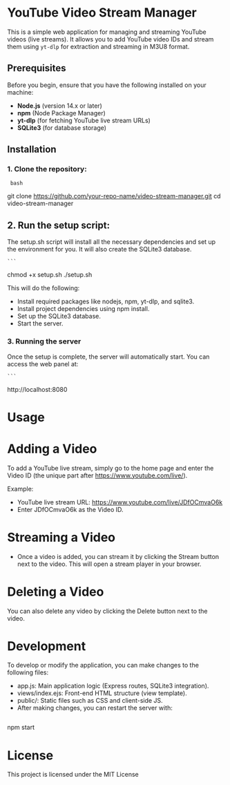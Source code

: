# YouTube Video Stream Manager

This is a simple web application for managing and streaming YouTube videos (live streams). It allows you to add YouTube video IDs and stream them using `yt-dlp` for extraction and streaming in M3U8 format.

## Prerequisites

Before you begin, ensure that you have the following installed on your machine:

- **Node.js** (version 14.x or later)
- **npm** (Node Package Manager)
- **yt-dlp** (for fetching YouTube live stream URLs)
- **SQLite3** (for database storage)

## Installation

### 1. Clone the repository:

     bash


git clone https://github.com/your-repo-name/video-stream-manager.git
cd video-stream-manager

## 2. Run the setup script:
The setup.sh script will install all the necessary dependencies and set up the environment for you. It will also create the SQLite3 database.

    ```
chmod +x setup.sh
./setup.sh
 
This will do the following:

- Install required packages like nodejs, npm, yt-dlp, and sqlite3.
- Install project dependencies using npm install.
- Set up the SQLite3 database.
- Start the server.

### 3. Running the server
Once the setup is complete, the server will automatically start. You can access the web panel at:

    ```
http://localhost:8080

# Usage
# Adding a Video
To add a YouTube live stream, simply go to the home page and enter the Video ID (the unique part after https://www.youtube.com/live/).

Example:

- YouTube live stream URL: https://www.youtube.com/live/JDfOCmvaO6k
- Enter JDfOCmvaO6k as the Video ID.
# Streaming a Video
- Once a video is added, you can stream it by clicking the Stream button next to the video. This will open a stream player in your browser.

# Deleting a Video
You can also delete any video by clicking the Delete button next to the video.

# Development
To develop or modify the application, you can make changes to the following files:

- app.js: Main application logic (Express routes, SQLite3 integration).
- views/index.ejs: Front-end HTML structure (view template).
- public/: Static files such as CSS and client-side JS.
- After making changes, you can restart the server with:
  ```
npm start

# License
This project is licensed under the MIT License 


















